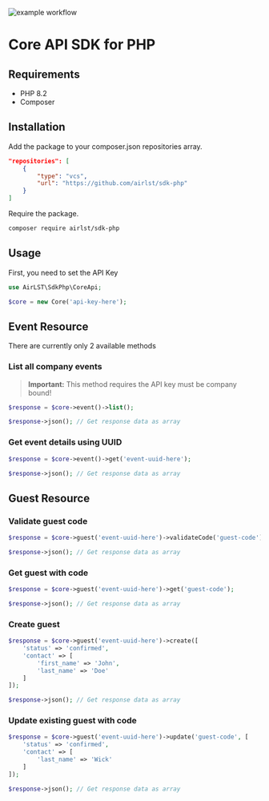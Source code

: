 ![example workflow](https://github.com/airlst/sdk-php/actions/workflows/ci.yml/badge.svg)

# Core API SDK for PHP

## Requirements
- PHP 8.2
- Composer


## Installation
Add the package to your composer.json repositories array.
``` json
"repositories": [
    {
        "type": "vcs",
        "url": "https://github.com/airlst/sdk-php"
    }
]
```
Require the package.
``` bash
composer require airlst/sdk-php
```

## Usage
First, you need to set the API Key
``` php
use AirLST\SdkPhp\CoreApi;

$core = new Core('api-key-here');
```

## Event Resource
There are currently only 2 available methods

### List all company events
> **Important:** This method requires the API key must be company bound!

``` php
$response = $core->event()->list();

$response->json(); // Get response data as array
```

### Get event details using UUID
``` php
$response = $core->event()->get('event-uuid-here');

$response->json(); // Get response data as array
```

## Guest Resource

### Validate guest code
``` php
$response = $core->guest('event-uuid-here')->validateCode('guest-code');

$response->json(); // Get response data as array
```

### Get guest with code
``` php
$response = $core->guest('event-uuid-here')->get('guest-code');

$response->json(); // Get response data as array
```

### Create guest
``` php
$response = $core->guest('event-uuid-here')->create([
    'status' => 'confirmed',
    'contact' => [
        'first_name' => 'John',
        'last_name' => 'Doe'
    ]
]);

$response->json(); // Get response data as array
```

### Update existing guest with code
``` php
$response = $core->guest('event-uuid-here')->update('guest-code', [
    'status' => 'confirmed',
    'contact' => [
        'last_name' => 'Wick'
    ]
]);

$response->json(); // Get response data as array
```
